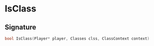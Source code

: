 # IsClass

## Signature

```cpp
bool IsClass(Player* player, Classes clss, ClassContext context)
```
